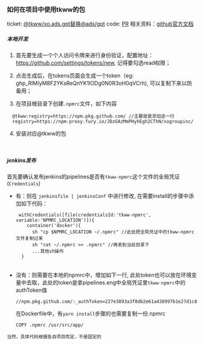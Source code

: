 ### 如何在项目中使用tkww的包

ticket: [@tkww/xo.ads.gpt替换@ads/gpt](https://theknotww.atlassian.net/browse/ANG-19385)
code: [PR](https://github.com/tkww/national-hub/pull/675)
相关资料：[github官方文档](https://docs.github.com/cn/packages/working-with-a-github-packages-registry/working-with-the-npm-registry)

##### 本地开发
1. 首先要生成一个个人访问令牌来进行身份验证，配置地址：<https://github.com/settings/tokens/new>, 记得要勾选read权限；

2. 点击生成后，在tokens页面会生成一个token（eg: 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), 可以复制下来以防备用；

3. 在项目根目录下创建`.npmrc`文件，如下内容
```
  @tkww:registry=https://npm.pkg.github.com/ //主要就是添加这一行
  registry=https://npm-proxy.fury.io/JDzGAzMmPHyhEgh2CThN/xogroupinc/
```

4. 安装对应@tkww的包


<br>

##### jenkins发布

首先要确认发布jenkins的pipelines是否有`tkww-npmrc`这个文件的全局凭证(`Credentials`)
   - 有：则在 `jenkinsfile | jenkinsConf` 中进行修改, 在需要install的步骤中添加如下代码：
      ```
       withCredentials([file(credentialsId:'tkww-npmrc', variable:'NPMRC_LOCATION')]){
          container('docker'){
            sh "cp $NPMRC_LOCATION ~/.npmrc" //此处把全局凭证中的tkww-npmrc文件复制过来
            sh "cat ~/.npmrc >> .npmrc" //再丢到当前目录下
            ...其他sh操作
        }
      ``` 
      <br>
   - 没有：则需要在本地的npmrc中，增加如下一行, 此处token也可以放在环境变量中去取，此处的token是拿pipelines.eng中全局凭证里`tkww-npmrc`中的authToken值
     ```
     //npm.pkg.github.com/:_authToken=227e3893a3f8db2e61a438997b1e27d1c816d690
     ```
     在Dockerfile中，有`yarn install`步骤的也需要复制一份.npmrc
      ```
      COPY .npmrc /usr/src/app/
      ```
    当然，具体代码根据各自项目而定，不是固定的
     
